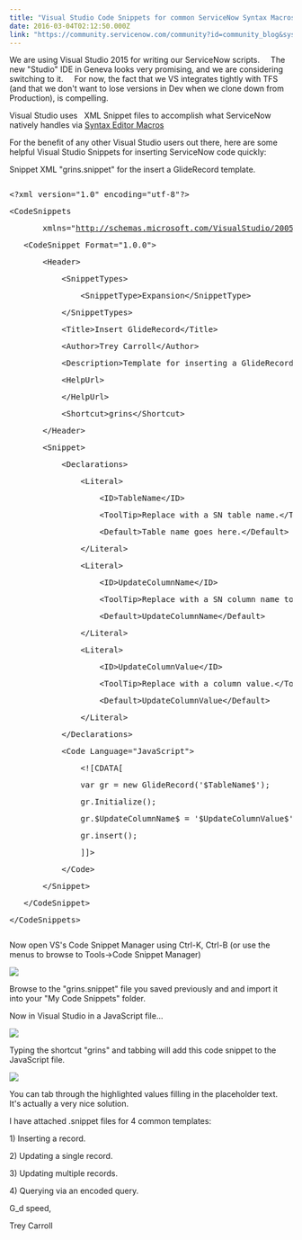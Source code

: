 ```yaml
---
title: "Visual Studio Code Snippets for common ServiceNow Syntax Macros"
date: 2016-03-04T02:12:50.000Z
link: "https://community.servicenow.com/community?id=community_blog&sys_id=4faca625dbd0dbc01dcaf3231f961997"
---
```

<p>We are using Visual Studio 2015 for writing our ServiceNow scripts.     The new "Studio" IDE in Geneva looks very promising, and we are considering switching to it.     For now, the fact that we VS integrates tightly with TFS (and that we don't want to lose versions in Dev when we clone down from Production), is compelling. </p><p></p><p>Visual Studio uses   XML Snippet files to accomplish what ServiceNow natively handles via <a title="ki.servicenow.com/index.php?title=Using_the_Syntax_Editor#Using_Script_Macros&gsc.tab=0" href="http://wiki.servicenow.com/index.php?title=Using_the_Syntax_Editor#Using_Script_Macros&amp;gsc.tab=0">Syntax Editor Macros</a></p><p></p><p>For the benefit of any other Visual Studio users out there, here are some helpful Visual Studio Snippets for inserting ServiceNow code quickly:</p><p></p><p>Snippet XML "grins.snippet" for the insert a GlideRecord template.</p><pre __default_attr="xml" __jive_macro_name="code" class="jive_macro_code jive_text_macro _jivemacro_uid_14570336294128969" data-renderedposition="180.8000030517578_8_1193_705" jivemacro_uid="_14570336294128969"><p>&lt;?xml version="1.0" encoding="utf-8"?&gt;</p><p>&lt;CodeSnippets</p><p><span>       xmlns="</span><a title="" _jive_internal="true" href="/schemas.microsoft.com/VisualStudio/2005/CodeSnippet" rel="nofollow" target="_blank">http://schemas.microsoft.com/VisualStudio/2005/CodeSnippet</a><span>"&gt;</span></p><p>   &lt;CodeSnippet Format="1.0.0"&gt;</p><p>       &lt;Header&gt;</p><p>           &lt;SnippetTypes&gt;</p><p>               &lt;SnippetType&gt;Expansion&lt;/SnippetType&gt;</p><p>           &lt;/SnippetTypes&gt;</p><p>           &lt;Title&gt;Insert GlideRecord&lt;/Title&gt;</p><p>           &lt;Author&gt;Trey Carroll&lt;/Author&gt;</p><p>           &lt;Description&gt;Template for inserting a GlideRecord record&lt;/Description&gt;</p><p>           &lt;HelpUrl&gt;</p><p>           &lt;/HelpUrl&gt;</p><p>           &lt;Shortcut&gt;grins&lt;/Shortcut&gt;</p><p>       &lt;/Header&gt;</p><p>       &lt;Snippet&gt;</p><p>           &lt;Declarations&gt;</p><p>               &lt;Literal&gt;</p><p>                   &lt;ID&gt;TableName&lt;/ID&gt;</p><p>                   &lt;ToolTip&gt;Replace with a SN table name.&lt;/ToolTip&gt;</p><p>                   &lt;Default&gt;Table name goes here.&lt;/Default&gt;</p><p>               &lt;/Literal&gt;</p><p>               &lt;Literal&gt;</p><p>                   &lt;ID&gt;UpdateColumnName&lt;/ID&gt;</p><p>                   &lt;ToolTip&gt;Replace with a SN column name to update.&lt;/ToolTip&gt;</p><p>                   &lt;Default&gt;UpdateColumnName&lt;/Default&gt;</p><p>               &lt;/Literal&gt;</p><p>               &lt;Literal&gt;</p><p>                   &lt;ID&gt;UpdateColumnValue&lt;/ID&gt;</p><p>                   &lt;ToolTip&gt;Replace with a column value.&lt;/ToolTip&gt;</p><p>                   &lt;Default&gt;UpdateColumnValue&lt;/Default&gt;</p><p>               &lt;/Literal&gt;</p><p>           &lt;/Declarations&gt;</p><p>           &lt;Code Language="JavaScript"&gt;</p><p>               &lt;![CDATA[</p><p>               var gr = new GlideRecord('$TableName$');</p><p>               gr.Initialize();</p><p>               gr.$UpdateColumnName$ = '$UpdateColumnValue$';</p><p>               gr.insert();</p><p>               ]]&gt;</p><p>           &lt;/Code&gt;</p><p>       &lt;/Snippet&gt;</p><p>   &lt;/CodeSnippet&gt;</p><p>&lt;/CodeSnippets&gt;</p></pre><p></p><p>Now open VS's Code Snippet Manager using Ctrl-K, Ctrl-B (or use the menus to browse to Tools-&gt;Code Snippet Manager)</p><p><img   class="image-1 jive-image" src="56ea28c6db94dfc068c1fb651f9619c9.iix" style="max-width: 1200px; max-height: 900px;"/></p><p>Browse to the "grins.snippet" file you saved previously and and import it into your "My Code Snippets" folder.</p><p></p><p>Now in Visual Studio in a JavaScript file...</p><p></p><p><img   class="image-2 jive-image" src="ca0c4cc6db9017041dcaf3231f96192e.iix" style="max-width: 1200px; max-height: 900px;"/></p><p></p><p>Typing the shortcut "grins" and tabbing will add this code snippet to the JavaScript file.</p><p></p><p><img   class="image-3 jive-image" src="6da377fddbdc1fc03eb27a9e0f961936.iix" style="max-width: 1200px; max-height: 900px;"/></p><p></p><p>You can tab through the highlighted values filling in the placeholder text.     It's actually a very nice solution.</p><p></p><p>I have attached .snippet files for 4 common templates: </p><p></p><p>1) Inserting a record.</p><p>2) Updating a single record.</p><p>3) Updating multiple records.</p><p>4) Querying via an encoded query.</p><p></p><p>G_d speed,</p><p></p><p>Trey Carroll</p>